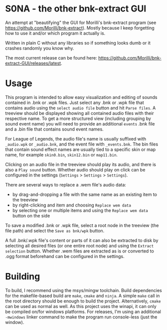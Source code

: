 # S0NA - the other bnk-extract GUI

An attempt at "beautifying" the GUI for Morilli's bnk-extract program (see https://github.com/Morilli/bnk-extract).
Mostly because I keep forgetting how to use it and/or which program it actually is.

Written in plain C without any libraries so if something looks dumb or it crashes randomly you know why.

The most current release can be found here: https://github.com/Morilli/bnk-extract-GUI/releases/latest.

# Usage
This program is intended to allow easy visualization and editing of sounds contained in .bnk or .wpk files.
Just select any .bnk or .wpk file that contains audio using the `select audio file` button and hit `Parse files`.
A treeview should be displayed showing all contained audio files with their respective name.
To get a more structured view (including grouping by sound event name) you will need to provide an additional `events` .bnk file
and a .bin file that contains sound event names.

For League of Legends, the audio file's name is usually suffixed with `_audio.wpk` or `_audio.bnk`, and the event file with `_events.bnk`.
The bin files that contain sound effect names are usually tied to a specific skin or map name, for example `skin0.bin`, `skin12.bin` or `map11.bin`.

Clicking on an audio file in the treeview should play its audio, and there is also a `Play sound` button.
Whether audio should play on click can be configured in the settings (`Settings` > `Settings` > `Settings`).

There are several ways to replace a .wem file's audio data:
- by drag-and-dropping a file with the same name as an existing item to the treeview
- by right-clicking and item and choosing `Replace wem data`
- by selecting one or multiple items and using the `Replace wem data` button on the side

To save a modified .bnk or .wpk file, select a root node in the treeview (the file path) and select the `Save as bnk/wpk` button.

A full .bnk/.wpk file's content or parts of it can also be extracted to disk by selecting all desired files (or one entire root node)
and using the `Extract selection` button.
Whether .wem files are extracted as is or converted to .ogg format beforehand can be configured in the settings.


# Building
To build, I recommend using the msys/mingw toolchain. Build dependencies for the makefile-based build are `make`, `cmake` and `ninja`.
A simple `make` call in the root directory should be enough to build the project.
Alternatively, `cmake` can be used as normal as well.
As this project uses the winapi, it can only be compiled on/for windows platforms.
For releases, I'm using an additional `-mwindows` linker command to make the program run console-less (just the window).
